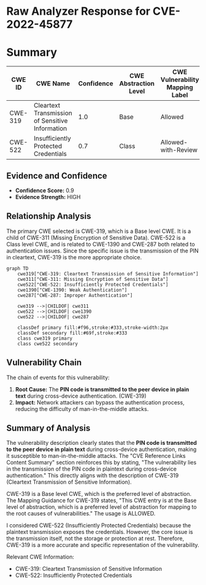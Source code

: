 # Raw Analyzer Response for CVE-2022-45877

# Summary
| CWE ID | CWE Name | Confidence | CWE Abstraction Level | CWE Vulnerability Mapping Label | CWE-Vulnerability Mapping Notes |
|---|---|---|---|---|---|
| CWE-319 | Cleartext Transmission of Sensitive Information | 1.0 | Base | Allowed | Primary CWE |
| CWE-522 | Insufficiently Protected Credentials | 0.7 | Class | Allowed-with-Review | Secondary Candidate |

## Evidence and Confidence

*   **Confidence Score:** 0.9
*   **Evidence Strength:** HIGH

## Relationship Analysis
The primary CWE selected is CWE-319, which is a Base level CWE. It is a child of CWE-311 (Missing Encryption of Sensitive Data). CWE-522 is a Class level CWE, and is related to CWE-1390 and CWE-287 both related to authentication issues. Since the specific issue is the transmission of the PIN in cleartext, CWE-319 is the more appropriate choice.

```mermaid
graph TD
    cwe319["CWE-319: Cleartext Transmission of Sensitive Information"]
    cwe311["CWE-311: Missing Encryption of Sensitive Data"]
    cwe522["CWE-522: Insufficiently Protected Credentials"]
    cwe1390["CWE-1390: Weak Authentication"]
    cwe287["CWE-287: Improper Authentication"]

    cwe319 -->|CHILDOF| cwe311
    cwe522 -->|CHILDOF| cwe1390
    cwe522 -->|CHILDOF| cwe287

    classDef primary fill:#f96,stroke:#333,stroke-width:2px
    classDef secondary fill:#69f,stroke:#333
    class cwe319 primary
    class cwe522 secondary
```

## Vulnerability Chain
The chain of events for this vulnerability:
1.  **Root Cause:** The **PIN code is transmitted to the peer device in plain text** during cross-device authentication. (CWE-319)
2.  **Impact:** Network attackers can bypass the authentication process, reducing the difficulty of man-in-the-middle attacks.

## Summary of Analysis
The vulnerability description clearly states that the **PIN code is transmitted to the peer device in plain text** during cross-device authentication, making it susceptible to man-in-the-middle attacks. The "CVE Reference Links Content Summary" section reinforces this by stating, "The vulnerability lies in the transmission of the PIN code in plaintext during cross-device authentication." This directly aligns with the description of CWE-319 (Cleartext Transmission of Sensitive Information).

CWE-319 is a Base level CWE, which is the preferred level of abstraction. The Mapping Guidance for CWE-319 states, "This CWE entry is at the Base level of abstraction, which is a preferred level of abstraction for mapping to the root causes of vulnerabilities." The usage is ALLOWED.

I considered CWE-522 (Insufficiently Protected Credentials) because the plaintext transmission exposes the credentials. However, the core issue is the transmission itself, not the storage or protection at rest. Therefore, CWE-319 is a more accurate and specific representation of the vulnerability.

Relevant CWE Information:
*   CWE-319: Cleartext Transmission of Sensitive Information
*   CWE-522: Insufficiently Protected Credentials